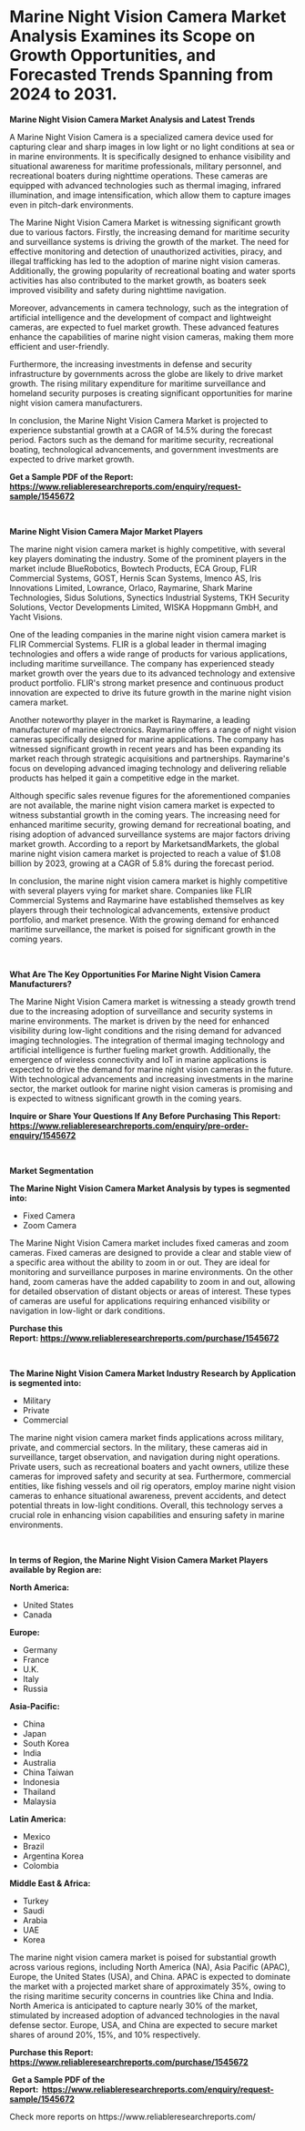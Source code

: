 <p><h1>Marine Night Vision Camera Market Analysis Examines its Scope on Growth Opportunities, and Forecasted Trends Spanning from 2024 to 2031.</h1></p><p><strong>Marine Night Vision Camera Market Analysis and Latest Trends</strong></p>
<p><p>A Marine Night Vision Camera is a specialized camera device used for capturing clear and sharp images in low light or no light conditions at sea or in marine environments. It is specifically designed to enhance visibility and situational awareness for maritime professionals, military personnel, and recreational boaters during nighttime operations. These cameras are equipped with advanced technologies such as thermal imaging, infrared illumination, and image intensification, which allow them to capture images even in pitch-dark environments.</p><p>The Marine Night Vision Camera Market is witnessing significant growth due to various factors. Firstly, the increasing demand for maritime security and surveillance systems is driving the growth of the market. The need for effective monitoring and detection of unauthorized activities, piracy, and illegal trafficking has led to the adoption of marine night vision cameras. Additionally, the growing popularity of recreational boating and water sports activities has also contributed to the market growth, as boaters seek improved visibility and safety during nighttime navigation.</p><p>Moreover, advancements in camera technology, such as the integration of artificial intelligence and the development of compact and lightweight cameras, are expected to fuel market growth. These advanced features enhance the capabilities of marine night vision cameras, making them more efficient and user-friendly.</p><p>Furthermore, the increasing investments in defense and security infrastructure by governments across the globe are likely to drive market growth. The rising military expenditure for maritime surveillance and homeland security purposes is creating significant opportunities for marine night vision camera manufacturers.</p><p>In conclusion, the Marine Night Vision Camera Market is projected to experience substantial growth at a CAGR of 14.5% during the forecast period. Factors such as the demand for maritime security, recreational boating, technological advancements, and government investments are expected to drive market growth.</p></p>
<p><strong>Get a Sample PDF of the Report:&nbsp; <a href="https://www.reliableresearchreports.com/enquiry/request-sample/1545672">https://www.reliableresearchreports.com/enquiry/request-sample/1545672</a></strong></p>
<p>&nbsp;</p>
<p><strong>Marine Night Vision Camera Major Market Players</strong></p>
<p><p>The marine night vision camera market is highly competitive, with several key players dominating the industry. Some of the prominent players in the market include BlueRobotics, Bowtech Products, ECA Group, FLIR Commercial Systems, GOST, Hernis Scan Systems, Imenco AS, Iris Innovations Limited, Lowrance, Orlaco, Raymarine, Shark Marine Technologies, Sidus Solutions, Synectics Industrial Systems, TKH Security Solutions, Vector Developments Limited, WISKA Hoppmann GmbH, and Yacht Visions.</p><p>One of the leading companies in the marine night vision camera market is FLIR Commercial Systems. FLIR is a global leader in thermal imaging technologies and offers a wide range of products for various applications, including maritime surveillance. The company has experienced steady market growth over the years due to its advanced technology and extensive product portfolio. FLIR's strong market presence and continuous product innovation are expected to drive its future growth in the marine night vision camera market.</p><p>Another noteworthy player in the market is Raymarine, a leading manufacturer of marine electronics. Raymarine offers a range of night vision cameras specifically designed for marine applications. The company has witnessed significant growth in recent years and has been expanding its market reach through strategic acquisitions and partnerships. Raymarine's focus on developing advanced imaging technology and delivering reliable products has helped it gain a competitive edge in the market.</p><p>Although specific sales revenue figures for the aforementioned companies are not available, the marine night vision camera market is expected to witness substantial growth in the coming years. The increasing need for enhanced maritime security, growing demand for recreational boating, and rising adoption of advanced surveillance systems are major factors driving market growth. According to a report by MarketsandMarkets, the global marine night vision camera market is projected to reach a value of $1.08 billion by 2023, growing at a CAGR of 5.8% during the forecast period.</p><p>In conclusion, the marine night vision camera market is highly competitive with several players vying for market share. Companies like FLIR Commercial Systems and Raymarine have established themselves as key players through their technological advancements, extensive product portfolio, and market presence. With the growing demand for enhanced maritime surveillance, the market is poised for significant growth in the coming years.</p></p>
<p>&nbsp;</p>
<p><strong>What Are The Key Opportunities For Marine Night Vision Camera Manufacturers?</strong></p>
<p><p>The Marine Night Vision Camera market is witnessing a steady growth trend due to the increasing adoption of surveillance and security systems in marine environments. The market is driven by the need for enhanced visibility during low-light conditions and the rising demand for advanced imaging technologies. The integration of thermal imaging technology and artificial intelligence is further fueling market growth. Additionally, the emergence of wireless connectivity and IoT in marine applications is expected to drive the demand for marine night vision cameras in the future. With technological advancements and increasing investments in the marine sector, the market outlook for marine night vision cameras is promising and is expected to witness significant growth in the coming years.</p></p>
<p><strong>Inquire or Share Your Questions If Any Before Purchasing This Report: <a href="https://www.reliableresearchreports.com/enquiry/pre-order-enquiry/1545672">https://www.reliableresearchreports.com/enquiry/pre-order-enquiry/1545672</a></strong></p>
<p>&nbsp;</p>
<p><strong>Market Segmentation</strong></p>
<p><strong>The Marine Night Vision Camera Market Analysis by types is segmented into:</strong></p>
<p><ul><li>Fixed Camera</li><li>Zoom Camera</li></ul></p>
<p><p>The Marine Night Vision Camera market includes fixed cameras and zoom cameras. Fixed cameras are designed to provide a clear and stable view of a specific area without the ability to zoom in or out. They are ideal for monitoring and surveillance purposes in marine environments. On the other hand, zoom cameras have the added capability to zoom in and out, allowing for detailed observation of distant objects or areas of interest. These types of cameras are useful for applications requiring enhanced visibility or navigation in low-light or dark conditions.</p></p>
<p><strong>Purchase this Report:&nbsp;<a href="https://www.reliableresearchreports.com/purchase/1545672">https://www.reliableresearchreports.com/purchase/1545672</a></strong></p>
<p>&nbsp;</p>
<p><strong>The Marine Night Vision Camera Market Industry Research by Application is segmented into:</strong></p>
<p><ul><li>Military</li><li>Private</li><li>Commercial</li></ul></p>
<p><p>The marine night vision camera market finds applications across military, private, and commercial sectors. In the military, these cameras aid in surveillance, target observation, and navigation during night operations. Private users, such as recreational boaters and yacht owners, utilize these cameras for improved safety and security at sea. Furthermore, commercial entities, like fishing vessels and oil rig operators, employ marine night vision cameras to enhance situational awareness, prevent accidents, and detect potential threats in low-light conditions. Overall, this technology serves a crucial role in enhancing vision capabilities and ensuring safety in marine environments.</p></p>
<p>&nbsp;</p>
<p><strong>In terms of Region, the Marine Night Vision Camera Market Players available by Region are:</strong></p>
<p>
    <p> <strong> North America: </strong>
        <ul>
            <li>United States</li>
            <li>Canada</li>
        </ul>
        </p> 
    <p> <strong> Europe: </strong>
        <ul>
            <li>Germany</li>
            <li>France</li>
            <li>U.K.</li>
            <li>Italy</li>
            <li>Russia</li>
        </ul>
        </p> 
    <p> <strong> Asia-Pacific: </strong>
        <ul>
            <li>China</li>
            <li>Japan</li>
            <li>South Korea</li>
            <li>India</li>
            <li>Australia</li>
            <li>China Taiwan</li>
            <li>Indonesia</li>
            <li>Thailand</li>
            <li>Malaysia</li>
        </ul>
        </p> 
    <p> <strong> Latin America: </strong>
        <ul>
            <li>Mexico</li>
            <li>Brazil</li>
            <li>Argentina Korea</li>
            <li>Colombia</li>
        </ul>
        </p> 
    <p> <strong> Middle East & Africa: </strong>
        <ul>
            <li>Turkey</li>
            <li>Saudi</li>
            <li>Arabia</li>
            <li>UAE</li>
            <li>Korea</li>
        </ul>
    </p>
    </p>
<p><p>The marine night vision camera market is poised for substantial growth across various regions, including North America (NA), Asia Pacific (APAC), Europe, the United States (USA), and China. APAC is expected to dominate the market with a projected market share of approximately 35%, owing to the rising maritime security concerns in countries like China and India. North America is anticipated to capture nearly 30% of the market, stimulated by increased adoption of advanced technologies in the naval defense sector. Europe, USA, and China are expected to secure market shares of around 20%, 15%, and 10% respectively.</p></p>
<p><strong>Purchase this Report: <a href="https://www.reliableresearchreports.com/purchase/1545672">https://www.reliableresearchreports.com/purchase/1545672</a></strong></p>
<p>&nbsp;<strong>Get a Sample PDF of the Report:&nbsp;&nbsp;<a href="https://www.reliableresearchreports.com/enquiry/request-sample/1545672">https://www.reliableresearchreports.com/enquiry/request-sample/1545672</a></strong></p>
<p><strong></strong></p>
<p>Check more reports on https://www.reliableresearchreports.com/</p>